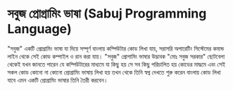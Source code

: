 # সবুজ প্রোগ্রামিং ভাষা (Sabuj Programming Language)
"সবুজ" একটি প্রোগ্রামিং ভাষা যা দিয়ে সম্পূর্ণ বাংলায় কম্পিউটার কোড লিখা যায়, সরাসরি অপারেটিং সিস্টেমের কমান্ড লাইন থেকে সেই কোড কম্পাইল ও রান করা যায়। "সবুজ" প্রোগামিং ভাষার উদ্ভাবক "মোঃ সবুজ সরকার" ছোটবেলা থেকেই যখন জানতে পারেন যে কম্পিউটারের মাধ্যমে যা কিছু হয় সে সব কিছু পরিচালিত হয় কোডের মাদ্ধমে এবং সেই সকল কোড কোনো না কোনো প্রোগ্রামিং ভাষায় লিখা হয় তখন থেকে তিনি স্বপ্ন দেখতে শুরু করেন বাংলায় কোড লিখা যাবে এমন একটি প্রোগ্রামিং ভাষার তিনি তৈরী করবেন।
